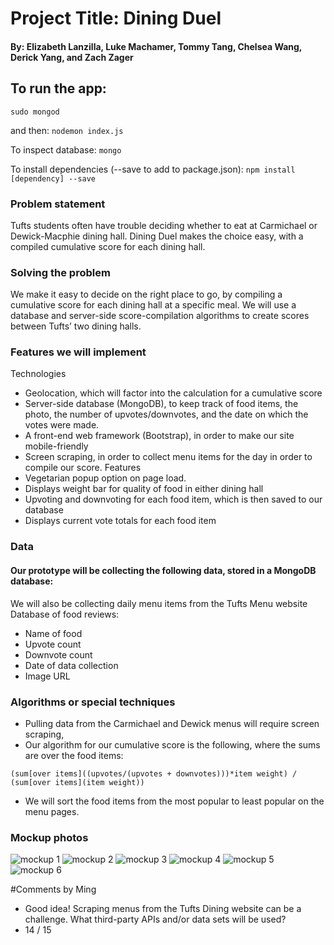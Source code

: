 # Project Title: Dining Duel
#### By: Elizabeth Lanzilla, Luke Machamer, Tommy Tang, Chelsea Wang, Derick Yang, and Zach Zager

## To run the app:
    sudo mongod

and then:
    `nodemon index.js`

To inspect database:
    `mongo`

To install dependencies (--save to add to package.json):
    `npm install [dependency] --save`

### Problem statement
Tufts students often have trouble deciding whether to eat at Carmichael or Dewick-Macphie dining hall. Dining Duel makes the choice easy, with a compiled cumulative score for each dining hall.

### Solving the problem
We make it easy to decide on the right place to go, by compiling a cumulative score for each dining hall at a specific meal.  We will use a database and server-side score-compilation algorithms to create scores between Tufts’ two dining halls. 

### Features we will implement
Technologies
- Geolocation, which will factor into the calculation for a cumulative score
- Server-side database (MongoDB), to keep track of food items, the photo, the number of upvotes/downvotes, and the date on which the votes were made.
- A front-end web framework (Bootstrap), in order to make our site mobile-friendly
- Screen scraping, in order to collect menu items for the day in order to compile our score.
Features
- Vegetarian popup option on page load.
- Displays weight bar for quality of food in either dining hall
- Upvoting and downvoting for each food item, which is then saved to our database
- Displays current vote totals for each food item

### Data
#### Our prototype will be collecting the following data, stored in a MongoDB database:
We will also be collecting daily menu items from the Tufts Menu website
Database of food reviews:
- Name of food
- Upvote count
- Downvote count
- Date of data collection
- Image URL

### Algorithms or special techniques
* Pulling data from the Carmichael and Dewick menus will require screen scraping, 
* Our algorithm for our cumulative score is the following, where the sums are over the food items:

```
(sum[over items]((upvotes/(upvotes + downvotes)))*item weight) / (sum[over items](item weight))
```

* We will sort the food items from the most popular to least popular on the menu pages.

### Mockup photos

![mockup 1](http://i1318.photobucket.com/albums/t645/diningduel/mobile_food_ratings_zpspridytyw.png)
![mockup 2](http://i1318.photobucket.com/albums/t645/diningduel/mobile_front_page_zpszeku1ixb.png)
![mockup 3](http://i1318.photobucket.com/albums/t645/diningduel/mobile_vegetarian_prompt_zpsvrh24lb5.png)
![mockup 4](http://i1318.photobucket.com/albums/t645/diningduel/desktop_view_zpsgg1axfz3.png)
![mockup 5](http://i1318.photobucket.com/albums/t645/diningduel/mobile_simple_menu_zpsbvbykcp0.png)
![mockup 6](http://i1318.photobucket.com/albums/t645/diningduel/desktop_vegetarian_prompt_zps5gy5i8p8.png)

#Comments by Ming
* Good idea!  Scraping menus from the Tufts Dining website can be a challenge.  What third-party APIs and/or data sets will be used?
* 14 / 15
